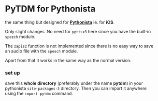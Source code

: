 # PyTDM for Pythonista

the same thing but designed for
__[Pythonista](http://omz-software.com/pythonista/)__ 
ie. for __iOS__.

Only slight changes. No need for `pyttsx3` here since you have the
built-in `speech` module.

The `zapisz` function is not implemented since there is no easy
way to save an audio file with the `speech` module. 

Apart from that it
works in the same way as the normal version.

### set up
save this __whole directory__ (preferably under the name __pytdm__)
in your pythonista `site-packages-3` directory. Then you can import it
anywhere using the `import pytdm` command.
